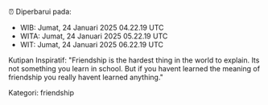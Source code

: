 ⏰ Diperbarui pada:
- WIB: Jumat, 24 Januari 2025 04.22.19 UTC
- WITA: Jumat, 24 Januari 2025 05.22.19 UTC
- WIT: Jumat, 24 Januari 2025 06.22.19 UTC

Kutipan Inspiratif:
"Friendship is the hardest thing in the world to explain. Its not something you learn in school. But if you havent learned the meaning of friendship you really havent learned anything."


Kategori: friendship

